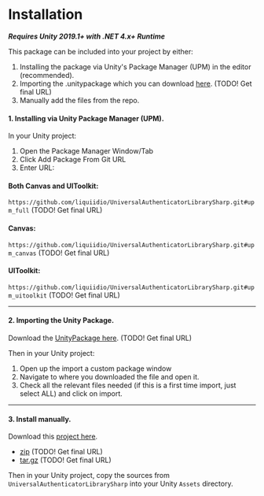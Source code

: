 # Installation

_**Requires Unity 2019.1+ with .NET 4.x+ Runtime**_

This package can be included into your project by either:

1. Installing the package via Unity's Package Manager (UPM) in the editor (recommended).
2. Importing the .unitypackage which you can download [here](https://github.com/orgs/liquiidio/packages?repo_name=UniversalAuthenticatorLibrarySharp). (TODO! Get final URL)
3. Manually add the files from the repo.

#### 1. Installing via Unity Package Manager (UPM).

In your Unity project:

1. Open the Package Manager Window/Tab
2. Click Add Package From Git URL
3. Enter URL: 

#### Both Canvas and UIToolkit: 

`https://github.com/liquiidio/UniversalAuthenticatorLibrarySharp.git#upm_full` (TODO! Get final URL)

#### Canvas: 

`https://github.com/liquiidio/UniversalAuthenticatorLibrarySharp.git#upm_canvas` (TODO! Get final URL)

#### UIToolkit: 

`https://github.com/liquiidio/UniversalAuthenticatorLibrarySharp.git#upm_uitoolkit` (TODO! Get final URL)

***

#### 2. Importing the Unity Package.

Download the [UnityPackage here](https://github.com/orgs/liquiidio/packages?repo_name=UniversalAuthenticatorLibrarySharp). (TODO! Get final URL)

Then in your Unity project:

1. Open up the import a custom package window
2. Navigate to where you downloaded the file and open it.
3. Check all the relevant files needed (if this is a first time import, just select ALL) and click on import.

***

#### 3. Install manually.

Download this [project here](https://github.com/liquiidio/UniversalAuthenticatorLibrarySharp/releases).

  * [zip](https://github.com/liquiidio/UniversalAuthenticatorLibrarySharp/archive/refs/tags/1.0.0.zip) (TODO! Get final URL)
  * [tar.gz](https://github.com/liquiidio/UniversalAuthenticatorLibrarySharp/archive/refs/tags/1.0.0.tar.gz) (TODO! Get final URL)

Then in your Unity project, copy the sources from `UniversalAuthenticatorLibrarySharp` into your Unity `Assets` directory.

